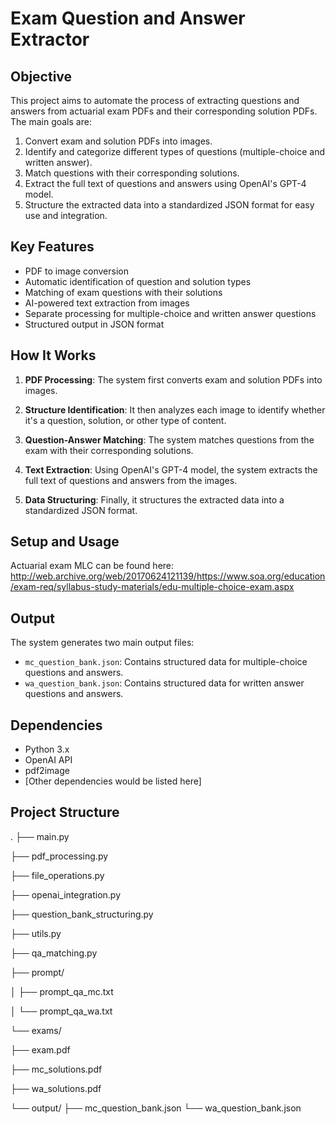 # Exam Question and Answer Extractor

## Objective

This project aims to automate the process of extracting questions and answers from actuarial exam PDFs and their corresponding solution PDFs. The main goals are:

1. Convert exam and solution PDFs into images.
2. Identify and categorize different types of questions (multiple-choice and written answer).
3. Match questions with their corresponding solutions.
4. Extract the full text of questions and answers using OpenAI's GPT-4 model.
5. Structure the extracted data into a standardized JSON format for easy use and integration.

## Key Features

- PDF to image conversion
- Automatic identification of question and solution types
- Matching of exam questions with their solutions
- AI-powered text extraction from images
- Separate processing for multiple-choice and written answer questions
- Structured output in JSON format

## How It Works

1. **PDF Processing**: The system first converts exam and solution PDFs into images.

2. **Structure Identification**: It then analyzes each image to identify whether it's a question, solution, or other type of content.

3. **Question-Answer Matching**: The system matches questions from the exam with their corresponding solutions.

4. **Text Extraction**: Using OpenAI's GPT-4 model, the system extracts the full text of questions and answers from the images.

5. **Data Structuring**: Finally, it structures the extracted data into a standardized JSON format.

## Setup and Usage

Actuarial exam MLC can be found here:
http://web.archive.org/web/20170624121139/https://www.soa.org/education/exam-req/syllabus-study-materials/edu-multiple-choice-exam.aspx

## Output

The system generates two main output files:
- `mc_question_bank.json`: Contains structured data for multiple-choice questions and answers.
- `wa_question_bank.json`: Contains structured data for written answer questions and answers.

## Dependencies

- Python 3.x
- OpenAI API
- pdf2image
- [Other dependencies would be listed here]

## Project Structure
.
├── main.py

├── pdf_processing.py

├── file_operations.py

├── openai_integration.py

├── question_bank_structuring.py

├── utils.py

├── qa_matching.py

├── prompt/

│ ├── prompt_qa_mc.txt

│ └── prompt_qa_wa.txt

└── exams/

├── exam.pdf

├── mc_solutions.pdf

├── wa_solutions.pdf

└── output/
├── mc_question_bank.json
└── wa_question_bank.json
